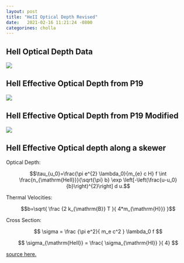 ```yaml
---
layout: post
title: "HeII Optical Depth Revised"
date:   2021-02-16 11:21:24 -0800
categorines: cholla
---
```






## HeII Optical Depth Data

<img src="{{ site.url }}assets/images/tau_HeII_data.png">


## HeII Effective Optical Depth from P19


<img src="{{ site.url }}assets/images/fig_tau_HeII_CHIPS_fixed.png">


## HeII Effective Optical Depth from P19 Modified

<img src="{{ site.url }}assets/images/fig_tau_HeII_fixed.png">



## HeII Effective Optical depth along a skewer

Optical Depth:

$$\tau_{u_0}=\frac{\pi e^{2} \lambda_0}{m_{e} c H} f \int \frac{n_{\mathrm{HeII}}}{\sqrt{\pi} b} \exp \left[-\left(\frac{u-u_0}{b}\right)^{2}\right] d u.$$

Thermal Velocities:

$$b=\sqrt{ \frac {2 k_{\mathrm{B}} T }{ 4*m_{\mathrm{H}}} }$$

Cross Section:

$$ \sigma = \frac {\pi e^2}{ m_e c^2 }  \lambda_0 f $$

$$ \sigma_{\mathrm{HeII}} = \frac{ \sigma_{\mathrm{HI}} }{ 4} $$

[source here.](https://arxiv.org/pdf/astro-ph/9812429.pdf)